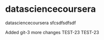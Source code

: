 datasciencecoursera
===================

datasciencecoursera
sfcsdfsdfsdf

Added git-3  more changes  TEST-23  TEST-23
